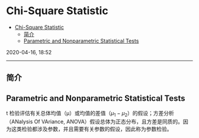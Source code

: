# Chi-Square Statistic

- [Chi-Square Statistic](#chi-square-statistic)
  - [简介](#简介)
  - [Parametric and Nonparametric Statistical Tests](#parametric-and-nonparametric-statistical-tests)

2020-04-16, 18:52
***

## 简介

## Parametric and Nonparametric Statistical Tests

t 检验评估有关总体均值（μ）或均值的差值（$\mu_1 - \mu_2$）的假设；方差分析（ANalysis Of VAriance, ANOVA）假设总体为正态分布，且方差是同质的。因为这类检验都涉及参数，并且需要有关参数的假设，因此称为参数检验。

